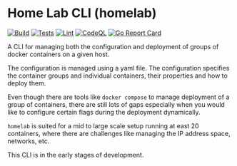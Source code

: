 # Home Lab CLI (homelab)

[![Build](https://github.com/TuxdudeHomeLab/homelab/actions/workflows/build.yml/badge.svg)](https://github.com/TuxdudeHomeLab/homelab/actions/workflows/build.yml) [![Tests](https://github.com/TuxdudeHomeLab/homelab/actions/workflows/tests.yml/badge.svg)](https://github.com/TuxdudeHomeLab/homelab/actions/workflows/tests.yml) [![Lint](https://github.com/TuxdudeHomeLab/homelab/actions/workflows/lint.yml/badge.svg)](https://github.com/TuxdudeHomeLab/homelab/actions/workflows/lint.yml) [![CodeQL](https://github.com/TuxdudeHomeLab/homelab/actions/workflows/codeql-analysis.yml/badge.svg)](https://github.com/TuxdudeHomeLab/homelab/actions/workflows/codeql-analysis.yml) [![Go Report Card](https://goreportcard.com/badge/github.com/tuxdudehomelab/homelab)](https://goreportcard.com/report/github.com/tuxdudehomelab/homelab)

A CLI for managing both the configuration and deployment of groups of
docker containers on a given host.

The configuration is managed using a yaml file. The configuration
specifies the container groups and individual containers, their
properties and how to deploy them.

Even though there are tools like `docker compose` to manage deployment
of a group of containers, there are still lots of gaps especially
when you would like to configure certain flags during the deployment
dynamically.

`homelab` is suited for a mid to large scale setup running at east 20
containers, where there are challenges like managing the IP address
space, networks, etc.

This CLI is in the early stages of development.
